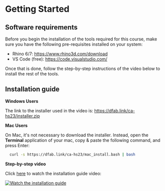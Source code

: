 # Getting Started

## Software requirements

Before you begin the installation of the tools required for this course, make sure you have the following pre-requisites installed on your system:

* Rhino 6/7: https://www.rhino3d.com/download
* VS Code (free): https://code.visualstudio.com/

Once that is done, follow the step-by-step instructions of the video below to install the rest of the tools.

## Installation guide

**Windows Users**

The link to the installer used in the video is: https://dfab.link/ca-hs23/installer.zip 

**Mac Users**

On Mac, it's not necessary to download the installer. Instead, open the **Terminal** application of your mac, copy & paste the following command, and press Enter:
```bash
  curl -s https://dfab.link/ca-hs23/mac_install.bash | bash
```

**Step-by-step video**

Click [here](https://youtu.be/sC6GrslzSv4) to watch the installation guide video:

[![Watch the installation guide](https://img.youtube.com/vi/sC6GrslzSv4/maxresdefault.jpg)](https://youtu.be/sC6GrslzSv4)
